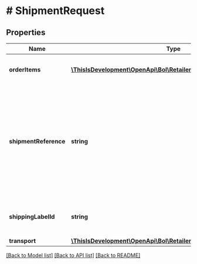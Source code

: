 # # ShipmentRequest

## Properties

Name | Type | Description | Notes
------------ | ------------- | ------------- | -------------
**orderItems** | [**\ThisIsDevelopment\OpenApi\Bol\Retailer\Models\OrderItem[]**](OrderItem.md) | Single element list with the order item to ship. |
**shipmentReference** | **string** | A user-defined reference that you can provide to add to the shipment. Can be used for own administration purposes. Only &#39;null&#39; or non-empty strings accepted. | [optional]
**shippingLabelId** | **string** | The identifier of the purchased shipping label. | [optional]
**transport** | [**\ThisIsDevelopment\OpenApi\Bol\Retailer\Models\TransportInstruction**](TransportInstruction.md) |  | [optional]

[[Back to Model list]](../../README.md#models) [[Back to API list]](../../README.md#endpoints) [[Back to README]](../../README.md)
